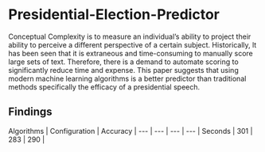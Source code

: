 # Presidential-Election-Predictor

Conceptual Complexity is to measure an individual’s ability to project their ability to perceive a different perspective of a certain subject. 
Historically, lt has been seen that it is extraneous and time-consuming to manually score large sets of text. Therefore, there is a demand to 
automate scoring to significantly reduce time and expense. This paper suggests that using modern machine learning algorithms is a better predictor
than traditional methods specifically the efficacy of a presidential speech. 


## Findings
Algorithms | Configuration | Accuracy |
--- | --- | --- | --- |
Seconds | 301 | 283 | 290 | 
